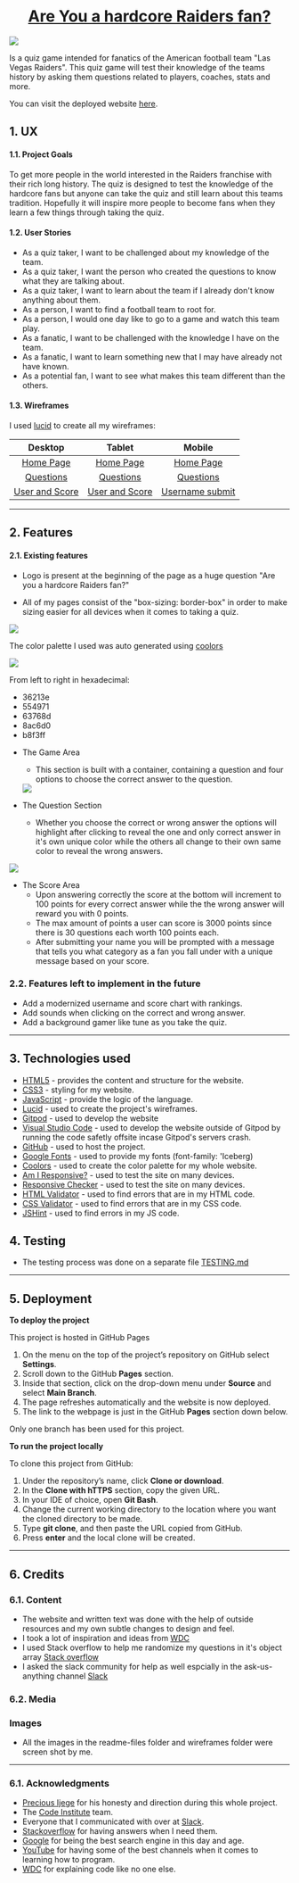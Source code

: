 <a href="https://github.com/CHAMPION316/Raiders_Fan_Quiz_Game"><h1 align="center">Are You a hardcore Raiders fan?</h1></a>

<img src="readme-files/ami-responsive.jpg">

Is a quiz game intended for fanatics of the American football team "Las Vegas Raiders". This quiz game will test their knowledge of the teams history by asking them questions related to players, coaches, stats and more.

You can visit the deployed website [here](https://champion316.github.io/Raiders_Fan_Quiz_Game/).

## 1. UX

#### 1.1. Project Goals

To get more people in the world interested in the Raiders franchise with their rich long history. The quiz is designed to test the knowledge of the hardcore fans but anyone can take the quiz and still learn about this teams tradition. Hopefully it will inspire more people to become fans when they learn a few things through taking the quiz.

#### 1.2. User Stories

- As a quiz taker, I want to be challenged about my knowledge of the team.
- As a quiz taker, I want the person who created the questions to know what they are talking about.
- As a quiz taker, I want to learn about the team if I already don't know anything about them.
- As a person, I want to find a football team to root for.
- As a person, I would one day like to go to a game and watch this team play.
- As a fanatic, I want to be challenged with the knowledge I have on the team.
- As a fanatic, I want to learn something new that I may have already not have known.
- As a potential fan, I want to see what makes this team different than the others.

#### 1.3. Wireframes
I used [lucid](https://lucid.app/users/login#/login) to create all my wireframes:

|    Desktop   |    Tablet    |    Mobile    |
|    :----:    |     :----:   |    :----:    |
|[Home Page](wireframes/index_page.jpg)|[Home Page](wireframes/index_page.jpg)|[Home Page](wireframes/index_page_mobile.jpg)|
|[Questions](wireframes/question_container.jpg)|[Questions](wireframes/question_container.jpg)|[Questions](wireframes/correct_wrong_mobile.jpg)|
|[User and Score](wireframes/user_score.jpg)|[User and Score](wireframes/user_score.jpg)|[Username submit](wireframes/username_submit.jpg)|

----

## 2. Features

#### 2.1. Existing features

- Logo is present at the beginning of the page as a huge question "Are you a hardcore Raiders fan?"

- All of my pages consist of the "box-sizing: border-box" in order to make sizing easier for all devices when it comes to taking a quiz. 

<img src="readme-files/index-intro-page.jpg">

The color palette I used was auto generated using [coolors](https://coolors.co/)

<img src="readme-files/color-palette.jpg">

From left to right in hexadecimal:

* 36213e
* 554971
* 63768d
* 8ac6d0
* b8f3ff

- The Game Area
    - This section is built with a container, containing a question and four options to choose the correct answer to the question. 
    <img src="readme-files/questions.jpg">

- The Question Section
    - Whether you choose the correct or wrong answer the options will highlight after clicking to reveal the one and only correct answer in it's own unique color while the others all change to their own same color to reveal the wrong answers. 
<img src="readme-files/correct-incorrect.jpg">

- The Score Area
    - Upon answering correctly the score at the bottom will increment to 100 points for every correct answer while the the wrong answer will reward you with 0 points.
    - The max amount of points a user can score is 3000 points since there is 30 questions each worth 100 points each.
    - After submitting your name you will be prompted with a message that tells you what category as a fan you fall under with a unique message based on your score. 

### 2.2. Features left to implement in the future
- Add a modernized username and score chart with rankings.
- Add sounds when clicking on the correct and wrong answer.
- Add a background gamer like tune as you take the quiz.

---

## 3. Technologies used

- [HTML5](https://en.wikipedia.org/wiki/HTML5) - provides the content and structure for the website.
- [CSS3](https://en.wikipedia.org/wiki/Cascading_Style_Sheets) - styling for my website.
- [JavaScript](https://en.wikipedia.org/wiki/JavaScript) - provide the logic of the language.
- [Lucid](https://lucid.app/users/login#/login) - used to create the project's wireframes.
- [Gitpod](https://gitpod.io/) - used to develop the website
- [Visual Studio Code](https://code.visualstudio.com/download) - used to develop the website outside of Gitpod by running the code safetly offsite incase Gitpod's servers crash. 
- [GitHub](https://github.com/) - used to host the project.
- [Google Fonts](https://fonts.google.com/) - used to provide my fonts (font-family: 'Iceberg)
- [Coolors](https://coolors.co/) - used to create the color palette for my whole website.
- [Am I Responsive?](http://ami.responsivedesign.is/) - used to test the site on many devices.
- [Responsive Checker](https://www.responsivedesignchecker.com/) - used to test the site on many devices.
- [HTML Validator](https://validator.w3.org/) - used to find errors that are in my HTML code.
- [CSS Validator](https://jigsaw.w3.org/css-validator/) - used to find errors that are in my CSS code.
- [JSHint](https://jshint.com/) - used to find errors in my JS code.

## 4. Testing

- The testing process was done on a separate file [TESTING.md](TESTING.md)

----

## 5. Deployment

**To deploy the project**

This project is hosted in GitHub Pages

1. On the menu on the top of the project’s repository on GitHub select **Settings**.
2. Scroll down to the GitHub **Pages** section.
3. Inside that section, click on the drop-down menu under **Source** and select **Main Branch**.
4. The page refreshes automatically and the website is now deployed.
5. The link to the webpage is just in the GitHub **Pages** section down below.

Only one branch has been used for this project.

**To run the project locally**

To clone this project from GitHub:

1. Under the repository’s name, click **Clone or download**.
2. In the **Clone with hTTPS** section, copy the given URL.
3. In your IDE of choice, open **Git Bash**.
4. Change the current working directory to the location where you want the cloned directory to be made.
5. Type **git clone**, and then paste the URL copied from GitHub.
6. Press **enter** and the local clone will be created.

----

## 6. Credits

### 6.1. Content

- The website and written text was done with the help of outside resources and my own subtle changes to design and feel. 
- I took a lot of inspiration and ideas from [WDC](https://www.youtube.com/c/WebDevSimplified)
- I used Stack overflow to help me randomize my questions in it's object array [Stack overflow](https://stackoverflow.com/)
- I asked the slack community for help as well espcially in the ask-us-anything channel [Slack](https://slack.com/intl/en-se/)

### 6.2. Media

### Images

- All the images in the readme-files folder and wireframes folder were screen shot by me.

---

### 6.1. Acknowledgments

- [Precious Ijege](https://www.linkedin.com/in/precious-ijege-908a00168/?originalSubdomain=ng) for his honesty and direction during this whole project.
- The [Code Institute](https://codeinstitute.net/) team.
- Everyone that I communicated with over at [Slack](https://slack.com/intl/en-se/).
- [Stackoverflow](https://stackoverflow.com/) for having answers when I need them.
- [Google](https://google.com/) for being the best search engine in this day and age.
- [YouTube](https://www.youtube.com/) for having some of the best channels when it comes to learning how to program. 
- [WDC](https://www.youtube.com/c/WebDevSimplified) for explaining code like no one else. 